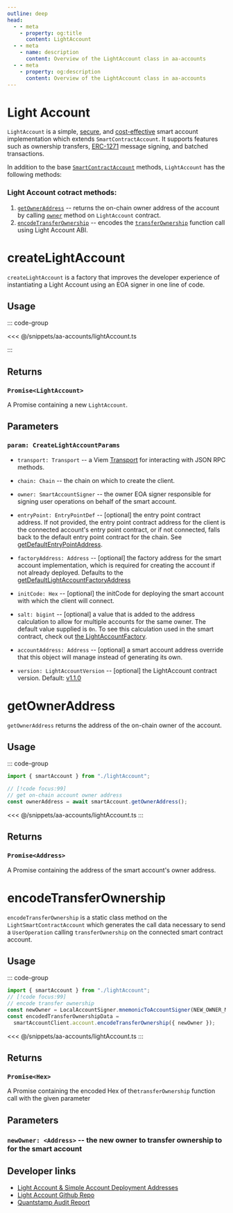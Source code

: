 ```yaml
---
outline: deep
head:
  - - meta
    - property: og:title
      content: LightAccount
  - - meta
    - name: description
      content: Overview of the LightAccount class in aa-accounts
  - - meta
    - property: og:description
      content: Overview of the LightAccount class in aa-accounts
---
```


# Light Account

`LightAccount` is a simple, [secure](https://github.com/alchemyplatform/light-account/blob/main/Quantstamp-Audit.pdf), and [cost-effective](/smart-accounts/gas-benchmarks) smart account implementation which extends `SmartContractAccount`. It supports features such as ownership transfers, [ERC-1271](https://eips.ethereum.org/EIPS/eip-1271) message signing, and batched transactions.

In addition to the base [`SmartContractAccount`](/packages/aa-core/accounts/) methods, `LightAccount` has the following methods:

### Light Account cotract methods:

1.  [`getOwnerAddress`](/packages/aa-accounts/accounts/light-account#getOwnerAddress) -- returns the on-chain owner address of the account by calling [`owner`](https://github.com/alchemyplatform/light-account/blob/b2212114f8d4836835559dcfa6c51eb238415d53/src/LightAccount.sol#L220) method on `LightAccount` contract.
2.  [`encodeTransferOwnership`](/packages/aa-accounts/accounts/light-account#encodeTransferOwnership) -- encodes the [`transferOwnership`](https://github.com/alchemyplatform/light-account/blob/b2212114f8d4836835559dcfa6c51eb238415d53/src/LightAccount.sol#L176) function call using Light Account ABI.

# createLightAccount

`createLightAccount` is a factory that improves the developer experience of instantiating a Light Account using an EOA signer in one line of code.

## Usage

::: code-group

<<< @/snippets/aa-accounts/lightAccount.ts

:::

## Returns

### `Promise<LightAccount>`

A Promise containing a new `LightAccount`.

## Parameters

### `param: CreateLightAccountParams`

- `transport: Transport` -- a Viem [Transport](https://viem.sh/docs/glossary/types#transport) for interacting with JSON RPC methods.

- `chain: Chain` -- the chain on which to create the client.

- `owner: SmartAccountSigner` -- the owner EOA signer responsible for signing user operations on behalf of the smart account.

- `entryPoint: EntryPointDef` -- [optional] the entry point contract address. If not provided, the entry point contract address for the client is the connected account's entry point contract, or if not connected, falls back to the default entry point contract for the chain. See [getDefaultEntryPointAddress](/packages/aa-core/utils/getDefaultEntryPointAddress.html#getdefaultentrypointaddress).

- `factoryAddress: Address` -- [optional] the factory address for the smart account implementation, which is required for creating the account if not already deployed. Defaults to the [getDefaultLightAccountFactoryAddress](/packages/aa-accounts/utils/getDefaultLightAccountFactoryAddress.md)

- `initCode: Hex` -- [optional] the initCode for deploying the smart account with which the client will connect.

- `salt: bigint` -- [optional] a value that is added to the address calculation to allow for multiple accounts for the same owner. The default value supplied is `0n`. To see this calculation used in the smart contract, check out [the LightAccountFactory](https://github.com/alchemyplatform/light-account/blob/main/src/LightAccountFactory.sol#L30).

- `accountAddress: Address` -- [optional] a smart account address override that this object will manage instead of generating its own.

- `version: LightAccountVersion` -- [optional] the LightAccount contract version. Default: [v1.1.0](https://github.com/alchemyplatform/light-account/releases/tag/v1.1.0)

# getOwnerAddress

`getOwnerAddress` returns the address of the on-chain owner of the account.

## Usage

::: code-group

```ts [example.ts]
import { smartAccount } from "./lightAccount";

// [!code focus:99]
// get on-chain account owner address
const ownerAddress = await smartAccount.getOwnerAddress();
```

<<< @/snippets/aa-accounts/lightAccount.ts
:::

## Returns

### `Promise<Address>`

A Promise containing the address of the smart account's owner address.

# encodeTransferOwnership

`encodeTransferOwnership` is a static class method on the `LightSmartContractAccount` which generates the call data necessary to send a `UserOperation` calling `transferOwnership` on the connected smart contract account.

## Usage

::: code-group

```ts [example.ts]
import { smartAccount } from "./lightAccount";
// [!code focus:99]
// encode transfer ownership
const newOwner = LocalAccountSigner.mnemonicToAccountSigner(NEW_OWNER_MNEMONIC);
const encodedTransferOwnershipData =
  smartAccountClient.account.encodeTransferOwnership({ newOwner });
```

<<< @/snippets/aa-accounts/lightAccount.ts
:::

## Returns

### `Promise<Hex>`

A Promise containing the encoded Hex of the`transferOwnership` function call with the given parameter

## Parameters

### `newOwner: <Address>` -- the new owner to transfer ownership to for the smart account

## Developer links

- [Light Account & Simple Account Deployment Addresses](/smart-accounts/accounts/deployment-addresses)
- [Light Account Github Repo](https://github.com/alchemyplatform/light-account)
- [Quantstamp Audit Report](https://github.com/alchemyplatform/light-account/blob/main/Quantstamp-Audit.pdf)
